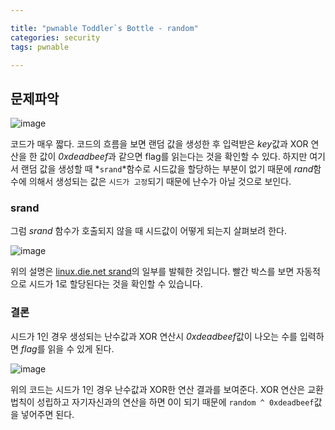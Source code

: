 ```yaml
---

title: "pwnable Toddler`s Bottle - random"
categories: security
tags: pwnable

---
```


## 문제파악

![image](https://user-images.githubusercontent.com/32065940/78026870-4b5f1580-7397-11ea-9b01-240eec5b1c31.png)

코드가 매우 짧다. 코드의 흐름을 보면 랜덤 값을 생성한 후 입력받은 *key*값과 XOR 연산을 한 값이 *0xdeadbeef*과 같으면 flag를 읽는다는 것을 확인할 수 있다. 하지만 여기서 랜덤 값을 생성할 때 *`srand`*함수로 시드값을 할당하는 부분이 없기 때문에 *rand*함수에 의해서 생성되는 값은 `시드가 고정`되기 때문에 난수가 아닐 것으로 보인다.



### srand

그럼 *srand* 함수가 호출되지 않을 때 시드값이 어떻게 되는지 살펴보려 한다. 

![image](https://user-images.githubusercontent.com/32065940/78027291-18695180-7398-11ea-9275-19707ba264b5.png)

위의 설명은 [linux.die.net srand](https://linux.die.net/man/3/srand)의 일부를 발췌한 것입니다. 빨간 박스를 보면 자동적으로 시드가 1로 할당된다는 것을 확인할 수 있습니다.



### 결론

시드가 1인 경우 생성되는 난수값과 XOR 연산시 *0xdeadbeef*값이 나오는 수를 입력하면 *flag*를 읽을 수 있게 된다.

![image](https://user-images.githubusercontent.com/32065940/78027582-9299d600-7398-11ea-8e09-85fdb2c8b51a.png)

위의 코드는 시드가 1인 경우 난수값과 XOR한 연산 결과를 보여준다. XOR 연산은 교환법칙이 성립하고 자기자신과의 연산을 하면 0이 되기 때문에 `random ^ 0xdeadbeef`값을 넣어주면 된다.